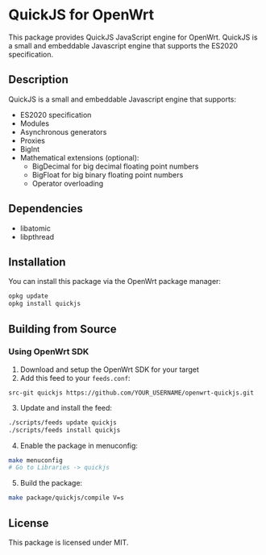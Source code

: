 # QuickJS for OpenWrt

This package provides QuickJS JavaScript engine for OpenWrt. QuickJS is a small and embeddable Javascript engine that supports the ES2020 specification.

## Description

QuickJS is a small and embeddable Javascript engine that supports:
- ES2020 specification
- Modules
- Asynchronous generators
- Proxies
- BigInt
- Mathematical extensions (optional):
  - BigDecimal for big decimal floating point numbers
  - BigFloat for big binary floating point numbers
  - Operator overloading

## Dependencies

- libatomic
- libpthread

## Installation

You can install this package via the OpenWrt package manager:

```bash
opkg update
opkg install quickjs
```

## Building from Source

### Using OpenWrt SDK

1. Download and setup the OpenWrt SDK for your target
2. Add this feed to your `feeds.conf`:

```
src-git quickjs https://github.com/YOUR_USERNAME/openwrt-quickjs.git
```

3. Update and install the feed:
```bash
./scripts/feeds update quickjs
./scripts/feeds install quickjs
```

4. Enable the package in menuconfig:
```bash
make menuconfig
# Go to Libraries -> quickjs
```

5. Build the package:
```bash
make package/quickjs/compile V=s
```

## License

This package is licensed under MIT.